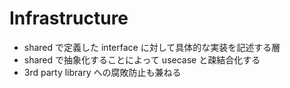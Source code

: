 # Infrastructure

- shared で定義した interface に対して具体的な実装を記述する層
- shared で抽象化することによって usecase と疎結合化する
- 3rd party library への腐敗防止も兼ねる
